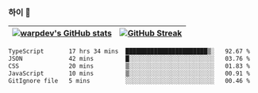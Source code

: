 
### 하이 👋
[![warpdev's GitHub stats](https://github-readme-stats.vercel.app/api?username=warpdev&show_icons=true&theme=vue-dark)](#) |[![GitHub Streak](https://github-readme-streak-stats.herokuapp.com/?user=warpdev&theme=dark)](#)
--- | --- |
<!--START_SECTION:waka-->

```txt
TypeScript       17 hrs 34 mins  ███████████████████████▒░   92.67 %
JSON             42 mins         █░░░░░░░░░░░░░░░░░░░░░░░░   03.76 %
CSS              20 mins         ▒░░░░░░░░░░░░░░░░░░░░░░░░   01.83 %
JavaScript       10 mins         ▒░░░░░░░░░░░░░░░░░░░░░░░░   00.91 %
GitIgnore file   5 mins          ░░░░░░░░░░░░░░░░░░░░░░░░░   00.46 %
```

<!--END_SECTION:waka-->

<!--
**warpdev/warpdev** is a ✨ _special_ ✨ repository because its `README.md` (this file) appears on your GitHub profile.

Here are some ideas to get you started:

- 🔭 I’m currently working on ...
- 🌱 I’m currently learning ...
- 👯 I’m looking to collaborate on ...
- 🤔 I’m looking for help with ...
- 💬 Ask me about ...
- 📫 How to reach me: ...
- 😄 Pronouns: ...
- ⚡ Fun fact: ...
-->
